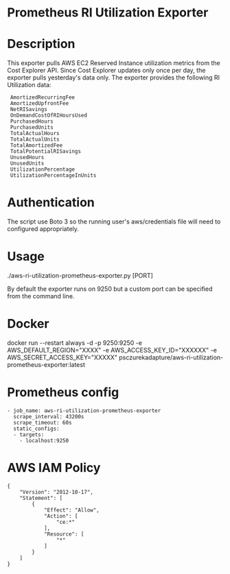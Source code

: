 # Prometheus RI Utilization Exporter

# Description

This exporter pulls AWS EC2 Reserved Instance utilization metrics from the Cost Explorer API. Since Cost Explorer updates only once per day, the exporter pulls yesterday's data only. The exporter provides the following RI Utilization data:

     AmortizedRecurringFee
     AmortizedUpfrontFee
     NetRISavings
     OnDemandCostOfRIHoursUsed
     PurchasedHours
     PurchasedUnits
     TotalActualHours
     TotalActualUnits
     TotalAmortizedFee
     TotalPotentialRISavings
     UnusedHours
     UnusedUnits
     UtilizationPercentage
     UtilizationPercentageInUnits
     
# Authentication

The script use Boto 3 so the running user's aws/credentials file will need to configured appropriately.

# Usage

./aws-ri-utilization-prometheus-exporter.py [PORT]

By default the exporter runs on 9250 but a custom port can be specified from the command line.

# Docker

docker run --restart always -d -p 9250:9250 -e AWS_DEFAULT_REGION="XXXX" -e AWS_ACCESS_KEY_ID="XXXXXX" -e AWS_SECRET_ACCESS_KEY="XXXXX" psczurekadapture/aws-ri-utilization-prometheus-exporter:latest

# Prometheus config

```
- job_name: aws-ri-utilization-prometheus-exporter
  scrape_interval: 43200s
  scrape_timeout: 60s
  static_configs:
  - targets:
    - localhost:9250
```

# AWS IAM Policy
```
{
    "Version": "2012-10-17",
    "Statement": [
        {
            "Effect": "Allow",
            "Action": [
                "ce:*"
            ],
            "Resource": [
                "*"
            ]
        }
    ]
}
